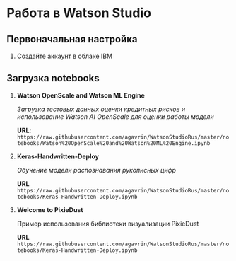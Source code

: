 # Работа в Watson Studio
## Первоначальная настройка
1. Создайте аккаунт в облаке IBM 

## Загрузка notebooks
1. **Watson OpenScale and Watson ML Engine**

    _Загрузка тестовых данных оценки кредитных рисков и использование Watson AI OpenScale для оценки работы модели_

    **URL**:
    `https://raw.githubusercontent.com/agavrin/WatsonStudioRus/master/notebooks/Watson%20OpenScale%20and%20Watson%20ML%20Engine.ipynb`



2. **Keras-Handwritten-Deploy**

    _Обучение модели распознавания рукописных цифр_

    **URL**
    `https://raw.githubusercontent.com/agavrin/WatsonStudioRus/master/notebooks/Keras-Handwritten-Deploy.ipynb`

3. **Welcome to PixieDust**

    Пример использования библиотеки визуализации PixieDust

    **URL**
    `https://raw.githubusercontent.com/agavrin/WatsonStudioRus/master/notebooks/Keras-Handwritten-Deploy.ipynb`
